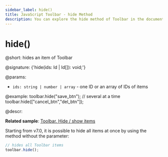 ```yaml
---
sidebar_label: hide()
title: JavaScript Toolbar - hide Method 
description: You can explore the hide method of Toolbar in the documentation of the DHTMLX JavaScript UI library. Browse developer guides and API reference, try out code examples and live demos, and download a free 30-day evaluation version of DHTMLX Suite 7.
---
```


# hide()

@short: hides an item of Toolbar

@signature: {'hide(ids: Id | Id[]): void;'}

@params:
- `ids: string | number | array` - one ID or an array of IDs of items

@example:
toolbar.hide("save_btn");
// several at a time
toolbar.hide(["cancel_btn","del_btn"]);

@descr:

**Related sample**: [Toolbar. Hide / show items](https://snippet.dhtmlx.com/cldp89u4)

Starting from v7.0, it is possible to hide all items at once by using the method without the parameter:

~~~js
// hides all Toolbar items
toolbar.hide();
~~~

[comment]: # (@related: toolbar/common_methods.md#hiding-and-showing-controls)
